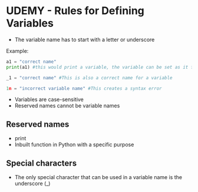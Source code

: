 # UDEMY - Rules for Defining Variables

* The variable name has to start with a letter or underscore

Example:

```python
a1 = "correct name"
print(a1) #this would print a variable, the variable can be set as it follows the rule listed above

_1 = "correct name" #This is also a correct name for a variable

1n = "incorrect variable name" #This creates a syntax error
```

* Variables are case-sensitive
* Reserved names cannot be variable names

## Reserved names

* print 
* Inbuilt function in Python with a specific purpose



## Special characters

* The only special character that can be used in a variable name is the underscore (_)

